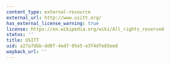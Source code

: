 ```yaml
---
content_type: external-resource
external_url: http://www.usitt.org/
has_external_license_warning: true
license: https://en.wikipedia.org/wiki/All_rights_reserved
status: ''
title: USITT
uid: a27a7dbb-dd8f-4ed7-95e5-e3f4dfe85eed
wayback_url: ''
---
```

